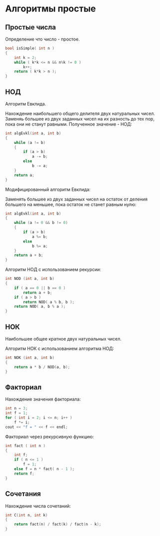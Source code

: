 # Алгоритмы простые

## Простые числа

Определение что число - простое.

```c
bool isSimple( int n )
{
	int k = 2;
	while ( k*k <= n && n%k != 0 )
		k++;
	return ( k*k > n );
}
```

## НОД

Алгоритм Евклида.

Нахождение наибольшего общего делителя двух натуральных чисел. Заменяь большее из двух заданных чисел на их разность до тех пор, пока они не станут равными. Полученное значение - НОД:

```c
int algEvkl(int a, int b)
{
	while (a != b)
	{
		if (a > b)
			a -= b;
		else
			b -= a;
	}
	return a;
}
```
Модифицированный алгоритм Евклида:

Заменять большее из двух заданных чисел на остаток от деления большего на меньшее, пока остаток не станет равным нулю:

```c
int algEvkl(int a, int b)
{
	while (a != 0 && b != 0)
	{
		if (a > b)
			a %= b;
		else
			b %= a;
	}
	return a + b;
}
```

Алгоритм НОД с использованием рекурсии:
```c
int NOD (int a, int b)
{
	if ( a == 0 || b == 0 )
		return a + b;
	if ( a > b )
		return NOD( a % b, b );
	return NOD( a, b % a );
}
```

## НОК

Наибольшее общее кратное двух натуральных чисел.

Алгоритм НОК с использованием алгоритма НОД:
```c
int NOK (int a, int b)
{
	return a * b / NOD(a, b);
}
```

## Факториал

Нахождение значения факториала:
```c
int n = 3;
int f = 1;
for ( int i = 2; i <= n; i++ )
    f *= i;
cout << "f = " << f << endl;
```

Факториал через рекурсивную функцию:
```c
int fact ( int n )
{
	int f;
	if ( n <= 1 )
		f = 1;
	else f = n * fact( n - 1 );
	return f;
}
```

## Сочетания

Нахождение числа сочетаний:
```c
int C(int n, int k)
{
    return fact(n) / fact(k) / fact(n - k);
}
```


